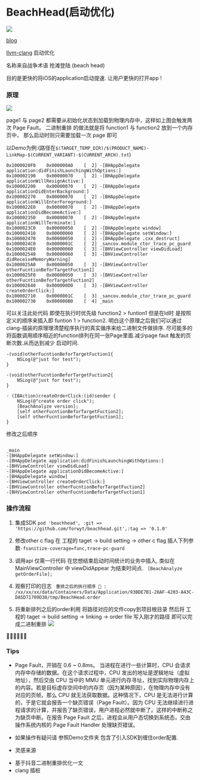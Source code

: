 
# BeachHead(启动优化)
![](https://app.travis-ci.com/forwyt/beachhead.svg?branch=master)

[blog](https://blog.jasonphd.com "blog")

[llvm-clang](https://llvm.org/ "llvm-clang") 启动优化


名称来自战争术语 抢滩登陆 (beach head)

目的是更快的将iOS的application启动提速. 让用户更快的打开app !

### 原理
![](http://pic.jasonphd.com/upload/2021/08/612dd3e9a955e.png)

page1 与 page2 都需要从初始化状态到加载到物理内存中，这样如上图会触发两次 Page Fault。
二进制重排 的做法就是将 function1  与 function2 放到一个内存页中，
那么启动时则只需要加载一次 page 即可

以Demo为例:(路径在`$(TARGET_TEMP_DIR)/$(PRODUCT_NAME)-LinkMap-$(CURRENT_VARIANT)-$(CURRENT_ARCH).txt`)

```
0x1000020F0    0x000000A0    [  2] -[BHAppDelegate application:didFinishLaunchingWithOptions:]
0x100002190    0x00000070    [  2] -[BHAppDelegate applicationWillResignActive:]
0x100002200    0x00000070    [  2] -[BHAppDelegate applicationDidEnterBackground:]
0x100002270    0x00000070    [  2] -[BHAppDelegate applicationWillEnterForeground:]
0x1000022E0    0x00000070    [  2] -[BHAppDelegate applicationDidBecomeActive:]
0x100002350    0x00000070    [  2] -[BHAppDelegate applicationWillTerminate:]
0x1000023C0    0x00000050    [  2] -[BHAppDelegate window]
0x100002410    0x00000060    [  2] -[BHAppDelegate setWindow:]
0x100002470    0x00000050    [  2] -[BHAppDelegate .cxx_destruct]
0x1000024C0    0x0000001C    [  2] _sancov.module_ctor_trace_pc_guard
0x1000024E0    0x00000060    [  3] -[BHViewController viewDidLoad]
0x100002540    0x00000060    [  3] -[BHViewController didReceiveMemoryWarning]
0x1000025A0    0x00000050    [  3] -[BHViewController otherFucntionBeforTargetFuction1]
0x1000025F0    0x00000050    [  3] -[BHViewController otherFucntionBeforTargetFuction2]
0x100002640    0x000000D0    [  3] -[BHViewController createOrderClick:]
0x100002710    0x0000001C    [  3] _sancov.module_ctor_trace_pc_guard
0x100002730    0x000000B0    [  4] _main
```
可以关注此处代码 即使在执行时优先级 function2 > funtion1 但是在ld时 是按照定义的顺序来插入即 funtion 1 > function2. 明白这个原理之后我们可以通过clang-插装的原理理清楚程序执行的真实循序来给二进制文件做排序.
尽可能多的将函数调用顺序相近的function排列在同一张Page里面.减少page faut 触发的页断次数.从而达到减少
启动时间.
```
-(void)otherFucntionBeforTargetFuction1{
    NSLog(@"just for test");
}

-(void)otherFucntionBeforTargetFuction2{
    NSLog(@"just for test");
}

- (IBAction)createOrderClick:(id)sender {
    NSLog(@"create order click");
    [BeachAnalyze version];
    [self otherFucntionBeforTargetFuction2];
    [self otherFucntionBeforTargetFuction1];
}
```

修改之后顺序

```

_main
-[BHAppDelegate setWindow:]
-[BHAppDelegate application:didFinishLaunchingWithOptions:]
-[BHViewController viewDidLoad]
-[BHAppDelegate applicationDidBecomeActive:]
-[BHAppDelegate window]
-[BHViewController createOrderClick:]
-[BHViewController otherFucntionBeforTargetFuction2]
-[BHViewController otherFucntionBeforTargetFuction1]

```
### 操作流程

1. 集成SDK
`pod 'beachhead', :git => 'https://github.com/forwyt/beachhead.git',:tag => '0.1.0'` 

2. 修改other c flag
在 工程的 taget -> build setting -> other c flag 插人下列参数`-fsanitize-coverage=func,trace-pc-guard`

3. 调用api 
仅需一行代码 在您想结束启动时间统计的业务中插入, 类似在MainViewController 中 viewDidAppear
为结束时间点.
` [BeachAnalyze getOrderFile];`

4. 观察打印的日志
` 重排之后的执行顺序 🚀 : /xx/xx/xx/data/Containers/Data/Application/93BDE7B1-28AF-4203-A43C-DA5D71709D38/tmp/BeachHead.order`

5. 将重新排列之后的order利用
将路径对应的文件copy到项目根目录
然后将 工程的 taget -> build setting -> linking -> order file 写入刚才的路径 即可以完成二进制重排
![](http://pic.jasonphd.com/upload/2021/08/612dde2e8c68d.png)

🎉🎉🎉🎉🎉🎉

### Tips

- Page Fault，开销在 0.6 ~ 0.8ms。
当进程在进行一些计算时，CPU 会请求内存中存储的数据。在这个请求过程中，CPU 发出的地址是逻辑地址（虚拟地址），然后交由 CPU 当中的 MMU 单元进行内存寻址，找到实际物理内存上的内容。若是目标虚存空间中的内存页（因为某种原因），在物理内存中没有对应的页帧，那么 CPU 就无法获取数据。这种情况下，CPU 是无法进行计算的，于是它就会报告一个缺页错误（Page Fault）。因为 CPU 无法继续进行进程请求的计算，并报告了缺页错误，用户进程必然就中断了。这样的中断称之为缺页中断。在报告 Page Fault 之后，进程会从用户态切换到系统态，交由操作系统内核的 Page Fault Handler 处理缺页错误。

- 如果操作有疑问请 参照Demo文件夹 包含了引入SDK到缠住order配置.

- 灵感来源

 + 基于抖音二进制重排优化一文 
 + clang 插桩





